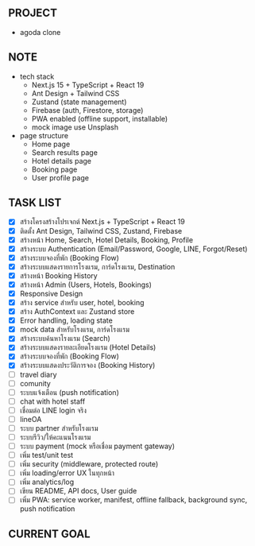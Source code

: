 ## PROJECT 
- agoda clone

## NOTE 
- tech stack 
  - Next.js 15 + TypeScript + React 19
  - Ant Design + Tailwind CSS
  - Zustand (state management)
  - Firebase (auth, Firestore, storage)
  - PWA enabled (offline support, installable)
  - mock image use Unsplash
- page structure
  - Home page
  - Search results page
  - Hotel details page
  - Booking page
  - User profile page

## TASK LIST 
- [x] สร้างโครงสร้างโปรเจกต์ Next.js + TypeScript + React 19
- [x] ติดตั้ง Ant Design, Tailwind CSS, Zustand, Firebase
- [x] สร้างหน้า Home, Search, Hotel Details, Booking, Profile
- [x] สร้างระบบ Authentication (Email/Password, Google, LINE, Forgot/Reset)
- [x] สร้างระบบจองที่พัก (Booking Flow)
- [x] สร้างระบบแสดงรายการโรงแรม, การ์ดโรงแรม, Destination
- [x] สร้างหน้า Booking History
- [x] สร้างหน้า Admin (Users, Hotels, Bookings)
- [x] Responsive Design
- [x] สร้าง service สำหรับ user, hotel, booking
- [x] สร้าง AuthContext และ Zustand store
- [x] Error handling, loading state
- [x] mock data สำหรับโรงแรม, การ์ดโรงแรม
- [x] สร้างระบบค้นหาโรงแรม (Search)
- [x] สร้างระบบแสดงรายละเอียดโรงแรม (Hotel Details)
- [x] สร้างระบบจองที่พัก (Booking Flow)
- [x] สร้างระบบแสดงประวัติการจอง (Booking History)
- [ ] travel diary 
- [ ] comunity
- [ ] ระบบแจ้งเตือน (push notification)
- [ ] chat with hotel staff 
- [ ] เชื่อมต่อ LINE login จริง
- [ ] lineOA 
- [ ] ระบบ partner สำหรับโรงแรม
- [ ] ระบบรีวิว/ให้คะแนนโรงแรม
- [ ] ระบบ payment (mock หรือเชื่อม payment gateway)
- [ ] เพิ่ม test/unit test
- [ ] เพิ่ม security (middleware, protected route)
- [ ] เพิ่ม loading/error UX ในทุกหน้า
- [ ] เพิ่ม analytics/log
- [ ] เขียน README, API docs, User guide
- [ ] เพิ่ม PWA: service worker, manifest, offline fallback, background sync, push notification

## CURRENT GOAL


